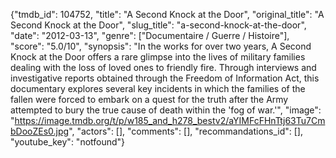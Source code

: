 {"tmdb_id": 104752, "title": "A Second Knock at the Door", "original_title": "A Second Knock at the Door", "slug_title": "a-second-knock-at-the-door", "date": "2012-03-13", "genre": ["Documentaire / Guerre / Histoire"], "score": "5.0/10", "synopsis": "In the works for over two years, A Second Knock at the Door offers a rare glimpse into the lives of military families dealing with the loss of loved ones to friendly fire. Through interviews and investigative reports obtained through the Freedom of Information Act, this documentary explores several key incidents in which the families of the fallen were forced to embark on a quest for the truth after the Army attempted to bury the true cause of death within the 'fog of war.'", "image": "https://image.tmdb.org/t/p/w185_and_h278_bestv2/aYIMFcFHnTtj63Tu7CmbDooZEs0.jpg", "actors": [], "comments": [], "recommandations_id": [], "youtube_key": "notfound"}